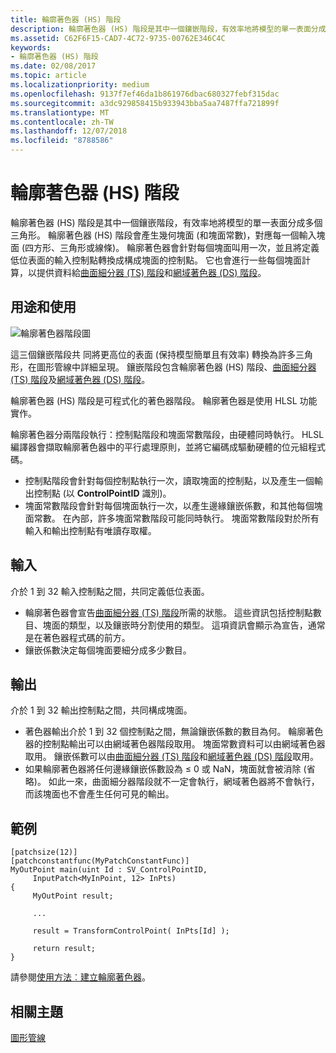 ```yaml
---
title: 輪廓著色器 (HS) 階段
description: 輪廓著色器 (HS) 階段是其中一個鑲嵌階段，有效率地將模型的單一表面分成多個三角形。
ms.assetid: C62F6F15-CAD7-4C72-9735-00762E346C4C
keywords:
- 輪廓著色器 (HS) 階段
ms.date: 02/08/2017
ms.topic: article
ms.localizationpriority: medium
ms.openlocfilehash: 9137f7ef46da1b861976dbac680327febf315dac
ms.sourcegitcommit: a3dc929858415b933943bba5aa7487ffa721899f
ms.translationtype: MT
ms.contentlocale: zh-TW
ms.lasthandoff: 12/07/2018
ms.locfileid: "8788586"
---
```

# <a name="hull-shader-hs-stage"></a>輪廓著色器 (HS) 階段


輪廓著色器 (HS) 階段是其中一個鑲嵌階段，有效率地將模型的單一表面分成多個三角形。 輪廓著色器 (HS) 階段會產生幾何塊面 (和塊面常數)，對應每一個輸入塊面 (四方形、三角形或線條)。 輪廓著色器會針對每個塊面叫用一次，並且將定義低位表面的輸入控制點轉換成構成塊面的控制點。 它也會進行一些每個塊面計算，以提供資料給[曲面細分器 (TS) 階段](tessellator-stage--ts-.md)和[網域著色器 (DS) 階段](domain-shader-stage--ds-.md)。

## <a name="span-idpurposeandusesspanspan-idpurposeandusesspanspan-idpurposeandusesspanpurpose-and-uses"></a><span id="Purpose_and_uses"></span><span id="purpose_and_uses"></span><span id="PURPOSE_AND_USES"></span>用途和使用


![輪廓著色器階段圖](images/d3d11-hull-shader.png)

這三個鑲嵌階段共 同將更高位的表面 (保持模型簡單且有效率) 轉換為許多三角形，在圖形管線中詳細呈現。 鑲嵌階段包含輪廓著色器 (HS) 階段、[曲面細分器 (TS) 階段](tessellator-stage--ts-.md)及[網域著色器 (DS) 階段](domain-shader-stage--ds-.md)。

輪廓著色器 (HS) 階段是可程式化的著色器階段。 輪廓著色器是使用 HLSL 功能實作。

輪廓著色器分兩階段執行：控制點階段和塊面常數階段，由硬體同時執行。 HLSL 編譯器會擷取輪廓著色器中的平行處理原則，並將它編碼成驅動硬體的位元組程式碼。

-   控制點階段會針對每個控制點執行一次，讀取塊面的控制點，以及產生一個輸出控制點 (以 **ControlPointID** 識別)。
-   塊面常數階段會針對每個塊面執行一次，以產生邊緣鑲嵌係數，和其他每個塊面常數。 在內部，許多塊面常數階段可能同時執行。 塊面常數階段對於所有輸入和輸出控制點有唯讀存取權。

## <a name="span-idinputspanspan-idinputspanspan-idinputspaninput"></a><span id="Input"></span><span id="input"></span><span id="INPUT"></span>輸入


介於 1 到 32 輸入控制點之間，共同定義低位表面。

-   輪廓著色器會宣告[曲面細分器 (TS) 階段](tessellator-stage--ts-.md)所需的狀態。 這些資訊包括控制點數目、塊面的類型，以及鑲嵌時分割使用的類型。 這項資訊會顯示為宣告，通常是在著色器程式碼的前方。
-   鑲嵌係數決定每個塊面要細分成多少數目。

## <a name="span-idoutputspanspan-idoutputspanspan-idoutputspanoutput"></a><span id="Output"></span><span id="output"></span><span id="OUTPUT"></span>輸出


介於 1 到 32 輸出控制點之間，共同構成塊面。

-   著色器輸出介於 1 到 32 個控制點之間，無論鑲嵌係數的數目為何。 輪廓著色器的控制點輸出可以由網域著色器階段取用。 塊面常數資料可以由網域著色器取用。 鑲嵌係數可以由[曲面細分器 (TS) 階段](tessellator-stage--ts-.md)和[網域著色器 (DS) 階段](domain-shader-stage--ds-.md)取用。
-   如果輪廓著色器將任何邊緣鑲嵌係數設為 ≤ 0 或 NaN，塊面就會被消除 (省略)。 如此一來，曲面細分器階段就不一定會執行，網域著色器將不會執行，而該塊面也不會產生任何可見的輸出。

## <a name="span-idexamplespanspan-idexamplespanspan-idexamplespanexample"></a><span id="Example"></span><span id="example"></span><span id="EXAMPLE"></span>範例


```
[patchsize(12)]
[patchconstantfunc(MyPatchConstantFunc)]
MyOutPoint main(uint Id : SV_ControlPointID,
     InputPatch<MyInPoint, 12> InPts)
{
     MyOutPoint result;
     
     ...
     
     result = TransformControlPoint( InPts[Id] );

     return result;
}
```

請參閱[使用方法︰建立輪廓著色器](https://msdn.microsoft.com/library/windows/desktop/ff476338)。

## <a name="span-idrelated-topicsspanrelated-topics"></a><span id="related-topics"></span>相關主題


[圖形管線](graphics-pipeline.md)

 

 




